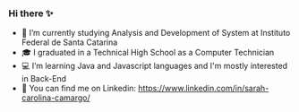### Hi there ✨

<!--
**sarahCamargo/sarahCamargo** is a ✨ _special_ ✨ repository because its `README.md` (this file) appears on your GitHub profile.-->

- 📕 I’m currently studying Analysis and Development of System at Instituto Federal de Santa Catarina
- 🎓 I graduated in a Technical High School as a Computer Technician
- 💻 I’m learning Java and Javascript languages and I'm mostly interested in Back-End 
- 📌 You can find me on Linkedin: https://www.linkedin.com/in/sarah-carolina-camargo/
